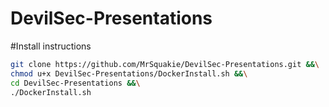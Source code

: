 # DevilSec-Presentations
#Install instructions
```bash
git clone https://github.com/MrSquakie/DevilSec-Presentations.git &&\
chmod u+x DevilSec-Presentations/DockerInstall.sh &&\
cd DevilSec-Presentations &&\
./DockerInstall.sh
```
